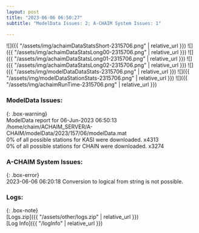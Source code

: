 ```yaml
---
layout: post
title: "2023-06-06 06:50:27"
subtitle: "ModelData Issues: 2; A-CHAIM System Issues: 1"

---
```


![]({{ "/assets/img/achaimDataStatsShort-2315706.png" | relative_url }})
![]({{ "/assets/img/achaimDataStatsLong00-2315706.png" | relative_url }})
![]({{ "/assets/img/achaimDataStatsLong01-2315706.png" | relative_url }})
![]({{ "/assets/img/achaimDataStatsLong02-2315706.png" | relative_url }})
![]({{ "/assets/img/modelDataDataStats-2315706.png" | relative_url }})
![]({{ "/assets/img/modelDataStationStats-2315706.png" | relative_url }})
![]({{ "/assets/img/achaimRunTime-2315706.png" | relative_url }})


### ModelData Issues:  
  
{: .box-warning}  
 ModelData report for 06-Jun-2023 06:50:13   
 /home/chaim/ACHAIM_SERVER/A-CHAIM/modelData/2023/157/06/modelData.mat   
 0% of all possible stations for KASI were downloaded. x4313   
 0% of all possible stations for CHAIN were downloaded. x3274   
  
### A-CHAIM System Issues:  
  
{: .box-error}  
2023-06-06 06:20:18 Conversion to logical from string is not possible.  

### Logs:  
  
{: .box-note}  
[Logs.zip]({{ "/assets/other/logs.zip" | relative_url }})  
[Log Info]({{ "/logInfo" | relative_url }})  

